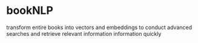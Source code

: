 # bookNLP
transform entire books into vectors and embeddings to conduct advanced searches and retrieve relevant information information quickly
